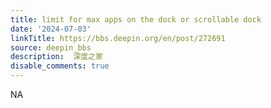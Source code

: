 ```yaml
---
title: limit for max apps on the dock or scrollable dock
date: '2024-07-03'
linkTitle: https://bbs.deepin.org/en/post/272691
source: deepin_bbs
description:  深度之家 
disable_comments: true
---
```

NA
